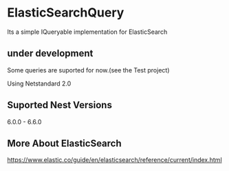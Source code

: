 # ElasticSearchQuery
Its a simple IQueryable implementation for ElasticSearch

## under development

Some queries are suported for now.(see the Test project)

Using Netstandard 2.0

## Suported Nest Versions

6.0.0 - 6.6.0

## More About ElasticSearch
https://www.elastic.co/guide/en/elasticsearch/reference/current/index.html
